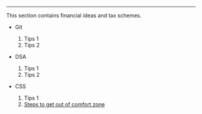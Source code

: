 ----

This section contains financial ideas and tax schemes.

- Git 
  1. Tips 1
  2. Tips 2
  
- DSA
  1. Tips 1
  2. Tips 2

- CSS 
  1. Tips 1
  2. [Steps to get out of comfort zone](https://www.linkedin.com/feed/update/urn:li:activity:7037111951184850944?updateEntityUrn=urn%3Ali%3Afs_feedUpdate%3A%28V2%2Curn%3Ali%3Aactivity%3A7037111951184850944%29)